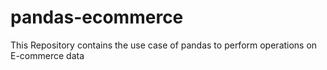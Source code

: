 # pandas-ecommerce
This Repository contains the use case of pandas to perform operations on E-commerce data 
